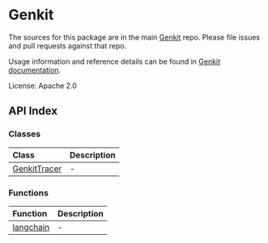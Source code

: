 # Genkit

The sources for this package are in the main [Genkit](https://github.com/firebase/genkit) repo. Please file issues and pull requests against that repo.

Usage information and reference details can be found in [Genkit documentation](https://firebase.google.com/docs/genkit).

License: Apache 2.0

## API Index

### Classes

| Class | Description |
| :------ | :------ |
| [GenkitTracer](classes/GenkitTracer.md) | - |

### Functions

| Function | Description |
| :------ | :------ |
| [langchain](functions/langchain.md) | - |
